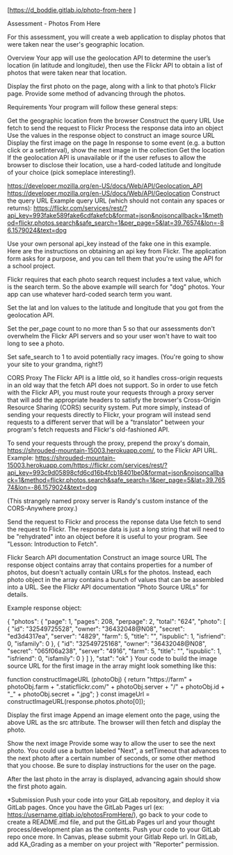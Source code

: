 [https://d_boddie.gitlab.io/photo-from-here ]

Assessment - Photos From Here

For this assessment, you will create a web application to display photos that were taken near the user's geographic location.

Overview
Your app will use the geolocation API to determine the user’s location (in latitude and longitude), then use the Flickr API to obtain a list of photos that were taken near that location.

Display the first photo on the page, along with a link to that photo’s Flickr page. Provide some method of advancing through the photos.

Requirements
Your program will follow these general steps:

Get the geographic location from the browser
Construct the query URL
Use fetch to send the request to Flickr
Process the response data into an object
Use the values in the response object to construct an image source URL
Display the first image on the page
In response to some event (e.g. a button click or a setInterval), show the next image in the collection
Get the location
If the geolocation API is unavailable or if the user refuses to allow the browser to disclose their location, use a hard-coded latitude and longitude of your choice (pick someplace interesting!).

https://developer.mozilla.org/en-US/docs/Web/API/Geolocation_API
https://developer.mozilla.org/en-US/docs/Web/API/Geolocation
Construct the query URL
Example query URL (which should not contain any spaces or returns):
https://flickr.com/services/rest/?api_key=993fake589fake6cdfakefcb&format=json&nojsoncallback=1&method=flickr.photos.search&safe_search=1&per_page=5&lat=39.76574&lon=-86.1579024&text=dog

Use your own personal api_key instead of the fake one in this example. Here are the instructions on obtaining an api key from Flickr. The application form asks for a purpose, and you can tell them that you're using the API for a school project.

Flickr requires that each photo search request includes a text value, which is the search term. So the above example will search for "dog" photos. Your app can use whatever hard-coded search term you want.

Set the lat and lon values to the latitude and longitude that you got from the geolocation API.

Set the per_page count to no more than 5 so that our assessments don't overwhelm the Flickr API servers and so your user won't have to wait too long to see a photo.

Set safe_search to 1 to avoid potentially racy images. (You're going to show your site to your grandma, right?)

CORS Proxy
The Flickr API is a little old, so it handles cross-origin requests in an old way that the fetch API does not support. So in order to use fetch with the Flickr API, you must route your requests through a proxy server that will add the appropriate headers to satisfy the browser's Cross-Origin Resource Sharing (CORS) security system. Put more simply, instead of sending your requests directly to Flickr, your program will instead send requests to a different server that will be a "translator" between your program's fetch requests and Flickr's old-fashioned API.

To send your requests through the proxy, prepend the proxy's domain, https://shrouded-mountain-15003.herokuapp.com/, to the Flickr API URL. Example: https://shrouded-mountain-15003.herokuapp.com/https://flickr.com/services/rest/?api_key=993c9d05898cfd6cd16b4fcb18401be0&format=json&nojsoncallback=1&method=flickr.photos.search&safe_search=1&per_page=5&lat=39.76574&lon=-86.1579024&text=dog

(This strangely named proxy server is Randy's custom instance of the CORS-Anywhere proxy.)

Send the request to Flickr and process the reponse data
Use fetch to send the request to Flickr. The response data is just a long string that will need to be "rehydrated" into an object before it is useful to your program. See "Lesson: Introduction to Fetch".

Flickr Search API documentation
Construct an image source URL
The response object contains array that contains properties for a number of photos, but doesn't actually contain URLs for the photos. Instead, each photo object in the array contains a bunch of values that can be assembled into a URL. See the Flickr API documentation "Photo Source URLs" for details.

Example response object:

{
    "photos": {
        "page": 1,
        "pages": 208,
        "perpage": 2,
        "total": "624",
        "photo": [
            {
                "id": "32549725528",
                "owner": "36432048@N08",
                "secret": "ed3d4317ea",
                "server": "4829",
                "farm": 5,
                "title": "",
                "ispublic": 1,
                "isfriend": 0,
                "isfamily": 0
            }, {
                "id": "32549725168",
                "owner": "36432048@N08",
                "secret": "065f06a238",
                "server": "4916",
                "farm": 5,
                "title": "",
                "ispublic": 1,
                "isfriend": 0,
                "isfamily": 0
            }
        ]
    },
    "stat": "ok"
}
Your code to build the image source URL for the first image in the array might look something like this:

function constructImageURL (photoObj) {
    return "https://farm" + photoObj.farm +
            ".staticflickr.com/" + photoObj.server +
            "/" + photoObj.id + "_" + photoObj.secret + ".jpg";
}
const imageUrl = constructImageURL(response.photos.photo[0]);

Display the first image
Append an image element onto the page, using the above URL as the src attribute. The browser will then fetch and display the photo.

Show the next image
Provide some way to allow the user to see the next photo. You could use a button labeled "Next", a setTimeout that advances to the next photo after a certain number of seconds, or some other method that you choose. Be sure to display instructions for the user on the page.

After the last photo in the array is displayed, advancing again should show the first photo again.

*Submission
Push your code into your GitLab repository, and deploy it via GitLab pages.
Once you have the GitLab Pages url (ex: https://username.gitlab.io/photosFromHere/), go back to your code to create a README.md file, and put the GitLab Pages url and your thought process/development plan as the contents.
Push your code to your GitLab repo once more.
In Canvas, please submit your Gitlab Repo url.
In GitLab, add KA_Grading as a member on your project with "Reporter" permission.
